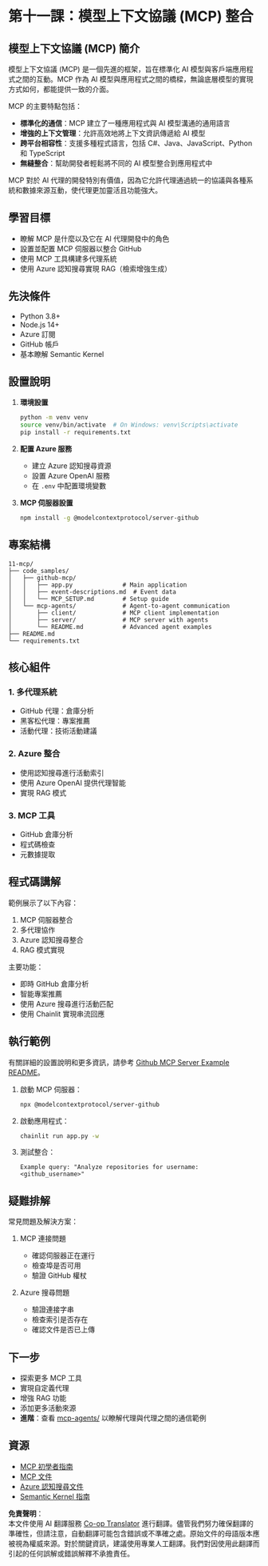 <!--
CO_OP_TRANSLATOR_METADATA:
{
  "original_hash": "e255edb8423b34b4bba20263ef38f208",
  "translation_date": "2025-08-21T12:27:39+00:00",
  "source_file": "11-mcp/README.md",
  "language_code": "tw"
}
-->
# 第十一課：模型上下文協議 (MCP) 整合

## 模型上下文協議 (MCP) 簡介

模型上下文協議 (MCP) 是一個先進的框架，旨在標準化 AI 模型與客戶端應用程式之間的互動。MCP 作為 AI 模型與應用程式之間的橋樑，無論底層模型的實現方式如何，都能提供一致的介面。

MCP 的主要特點包括：

- **標準化的通信**：MCP 建立了一種應用程式與 AI 模型溝通的通用語言  
- **增強的上下文管理**：允許高效地將上下文資訊傳遞給 AI 模型  
- **跨平台相容性**：支援多種程式語言，包括 C#、Java、JavaScript、Python 和 TypeScript  
- **無縫整合**：幫助開發者輕鬆將不同的 AI 模型整合到應用程式中  

MCP 對於 AI 代理的開發特別有價值，因為它允許代理通過統一的協議與各種系統和數據來源互動，使代理更加靈活且功能強大。

## 學習目標
- 瞭解 MCP 是什麼以及它在 AI 代理開發中的角色  
- 設置並配置 MCP 伺服器以整合 GitHub  
- 使用 MCP 工具構建多代理系統  
- 使用 Azure 認知搜尋實現 RAG（檢索增強生成）  

## 先決條件
- Python 3.8+  
- Node.js 14+  
- Azure 訂閱  
- GitHub 帳戶  
- 基本瞭解 Semantic Kernel  

## 設置說明

1. **環境設置**  
   ```bash
   python -m venv venv
   source venv/bin/activate  # On Windows: venv\Scripts\activate
   pip install -r requirements.txt
   ```

2. **配置 Azure 服務**  
   - 建立 Azure 認知搜尋資源  
   - 設置 Azure OpenAI 服務  
   - 在 `.env` 中配置環境變數  

3. **MCP 伺服器設置**  
   ```bash
   npm install -g @modelcontextprotocol/server-github
   ```

## 專案結構

```
11-mcp/
├── code_samples/
│   ├── github-mcp/
│   │   ├── app.py              # Main application
│   │   ├── event-descriptions.md  # Event data
│   │   └── MCP_SETUP.md        # Setup guide
│   └── mcp-agents/             # Agent-to-agent communication
│       ├── client/             # MCP client implementation
│       ├── server/             # MCP server with agents
│       └── README.md           # Advanced agent examples
├── README.md
└── requirements.txt
```

## 核心組件

### 1. 多代理系統
- GitHub 代理：倉庫分析  
- 黑客松代理：專案推薦  
- 活動代理：技術活動建議  

### 2. Azure 整合
- 使用認知搜尋進行活動索引  
- 使用 Azure OpenAI 提供代理智能  
- 實現 RAG 模式  

### 3. MCP 工具
- GitHub 倉庫分析  
- 程式碼檢查  
- 元數據提取  

## 程式碼講解

範例展示了以下內容：  
1. MCP 伺服器整合  
2. 多代理協作  
3. Azure 認知搜尋整合  
4. RAG 模式實現  

主要功能：  
- 即時 GitHub 倉庫分析  
- 智能專案推薦  
- 使用 Azure 搜尋進行活動匹配  
- 使用 Chainlit 實現串流回應  

## 執行範例

有關詳細的設置說明和更多資訊，請參考 [Github MCP Server Example README](./code_samples/github-mcp/README.md)。

1. 啟動 MCP 伺服器：  
   ```bash
   npx @modelcontextprotocol/server-github
   ```

2. 啟動應用程式：  
   ```bash
   chainlit run app.py -w
   ```

3. 測試整合：  
   ```
   Example query: "Analyze repositories for username: <github_username>"
   ```

## 疑難排解

常見問題及解決方案：  
1. MCP 連接問題  
   - 確認伺服器正在運行  
   - 檢查埠是否可用  
   - 驗證 GitHub 權杖  

2. Azure 搜尋問題  
   - 驗證連接字串  
   - 檢查索引是否存在  
   - 確認文件是否已上傳  

## 下一步
- 探索更多 MCP 工具  
- 實現自定義代理  
- 增強 RAG 功能  
- 添加更多活動來源  
- **進階**：查看 [mcp-agents/](../../../11-mcp/code_samples/mcp-agents) 以瞭解代理與代理之間的通信範例  

## 資源
- [MCP 初學者指南](https://aka.ms/mcp-for-beginners)  
- [MCP 文件](https://github.com/microsoft/semantic-kernel/tree/main/python/semantic-kernel/semantic_kernel/connectors/mcp)  
- [Azure 認知搜尋文件](https://learn.microsoft.com/azure/search/)  
- [Semantic Kernel 指南](https://learn.microsoft.com/semantic-kernel/)  

**免責聲明**：  
本文件使用 AI 翻譯服務 [Co-op Translator](https://github.com/Azure/co-op-translator) 進行翻譯。儘管我們努力確保翻譯的準確性，但請注意，自動翻譯可能包含錯誤或不準確之處。原始文件的母語版本應被視為權威來源。對於關鍵資訊，建議使用專業人工翻譯。我們對因使用此翻譯而引起的任何誤解或錯誤解釋不承擔責任。